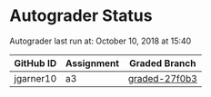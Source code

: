 # Autograder Status
Autograder last run at: October 10, 2018 at 15:40

| GitHub ID | Assignment | Graded Branch |
|-----------|------------|---------------|
| jgarner10 | a3 | [graded-27f0b3](https://github.com/Fall2018COMP401-001/a3-jgarner10/tree/graded-27f0b3) | 
